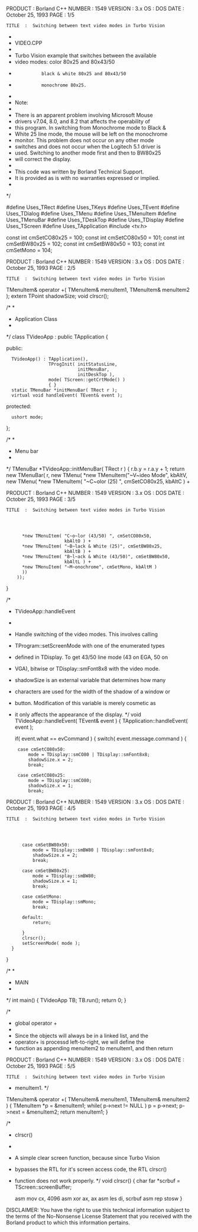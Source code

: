 






  PRODUCT  :  Borland C++                           NUMBER  :  1549
  VERSION  :  3.x
       OS  :  DOS
     DATE  :  October 25, 1993                         PAGE  :  1/5

    TITLE  :  Switching between text video modes in Turbo Vision




   *
   * VIDEO.CPP
   *
   * Turbo Vision example that switches between the available
   * video modes:  color 80x25 and 80x43/50
   *               black & white 80x25 and 80x43/50
   *               monochrome 80x25.
   *
   * Note:
   *
   *   There is an apparent problem involving Microsoft Mouse
   *   drivers v7.04, 8.0, and 8.2 that affects the operability of
   *   this program. In switching from Monochrome mode to Black &
   *   White 25 line mode, the mouse will be left on the monochrome
   *   monitor. This problem does not occur on any other mode
   *   switches and does not occur when the Logitech 5.1 driver is
   *   used. Switching to another mode first and then to BW80x25
   *   will correct the display.
   *
   *  This code was written by Borland Technical Support.
   *  It is provided as is with no warranties expressed or implied.
   *
   */

  #define Uses_TRect
  #define Uses_TKeys
  #define Uses_TEvent
  #define Uses_TDialog
  #define Uses_TMenu
  #define Uses_TMenuItem
  #define Uses_TMenuBar
  #define Uses_TDeskTop
  #define Uses_TDisplay
  #define Uses_TScreen
  #define Uses_TApplication
  #include <tv.h>


  const int cmSetCO80x25 = 100;
  const int cmSetCO80x50 = 101;
  const int cmSetBW80x25 = 102;
  const int cmSetBW80x50 = 103;
  const int cmSetMono    = 104;













  PRODUCT  :  Borland C++                           NUMBER  :  1549
  VERSION  :  3.x
       OS  :  DOS
     DATE  :  October 25, 1993                         PAGE  :  2/5

    TITLE  :  Switching between text video modes in Turbo Vision




  TMenuItem& operator +( TMenuItem& menuItem1,
                         TMenuItem& menuItem2 );
  extern TPoint shadowSize;
  void clrscr();


  /*
   *
   * Application Class
   *
   */
  class TVideoApp : public TApplication
  {

  public:

      TVideoApp() : TApplication(),
                    TProgInit( initStatusLine,
                               initMenuBar,
                               initDeskTop ),
                    mode( TScreen::getCrtMode() )
                    { }
      static TMenuBar *initMenuBar( TRect r );
      virtual void handleEvent( TEvent& event );

  protected:

      ushort mode;

  };


  /*
   *
   * Menu bar
   *
   */
  TMenuBar *TVideoApp::initMenuBar( TRect r )
  {
      r.b.y = r.a.y + 1;
      return new TMenuBar( r, new TMenu(
        *new TMenuItem("~V~ideo Mode", kbAltV, new TMenu(
          *new TMenuItem( "~C~olor (25) ", cmSetCO80x25, kbAltC ) +













  PRODUCT  :  Borland C++                           NUMBER  :  1549
  VERSION  :  3.x
       OS  :  DOS
     DATE  :  October 25, 1993                         PAGE  :  3/5

    TITLE  :  Switching between text video modes in Turbo Vision




          *new TMenuItem( "C~o~lor (43/50) ", cmSetCO80x50,
                          kbAltO ) +
          *new TMenuItem( "~B~lack & White (25)", cmSetBW80x25,
                          kbAltB ) +
          *new TMenuItem( "B~l~ack & White (43/50)", cmSetBW80x50,
                          kbAltL ) +
          *new TMenuItem( "~M~onochrome", cmSetMono, kbAltM )
          ))
        ));
  }


  /*
   * TVideoApp::handleEvent
   *
   * Handle switching of the video modes.  This involves calling
   * TProgram::setScreenMode with one of the enumerated types
   * defined in TDisplay.  To get 43/50 line mode (43 on EGA, 50 on
   * VGA), bitwise or TDisplay::smFont8x8 with the video mode.
   * shadowSize is an external variable that determines how many
   * characters are used for the width of the shadow of a window or
   * button.  Modification of this variable is merely cosmetic as
   * it only affects the appearance of the display.
   */
  void TVideoApp::handleEvent( TEvent& event )
  {
      TApplication::handleEvent( event );

      if( event.what == evCommand )
      {
          switch( event.message.command )
          {

          case cmSetCO80x50:
              mode = TDisplay::smCO80 | TDisplay::smFont8x8;
              shadowSize.x = 2;
              break;

          case cmSetCO80x25:
              mode = TDisplay::smCO80;
              shadowSize.x = 1;
              break;














  PRODUCT  :  Borland C++                           NUMBER  :  1549
  VERSION  :  3.x
       OS  :  DOS
     DATE  :  October 25, 1993                         PAGE  :  4/5

    TITLE  :  Switching between text video modes in Turbo Vision




          case cmSetBW80x50:
              mode = TDisplay::smBW80 | TDisplay::smFont8x8;
              shadowSize.x = 2;
              break;

          case cmSetBW80x25:
              mode = TDisplay::smBW80;
              shadowSize.x = 1;
              break;

          case cmSetMono:
              mode = TDisplay::smMono;
              break;

          default:
              return;

          }
          clrscr();
          setScreenMode( mode );
      }
  }


  /*
   *
   * MAIN
   *
   */
  int main()
  {
      TVideoApp TB;
      TB.run();
      return 0;
  }


  /*
   * global operator +
   *
   * Since the objects will always be in a linked list, and the
   * operator+ is processd left-to-right, we will define the
   * function as appending menuItem2 to menuItem1, and then return













  PRODUCT  :  Borland C++                           NUMBER  :  1549
  VERSION  :  3.x
       OS  :  DOS
     DATE  :  October 25, 1993                         PAGE  :  5/5

    TITLE  :  Switching between text video modes in Turbo Vision




   * menuItem1.
   */

  TMenuItem& operator +( TMenuItem& menuItem1,
                         TMenuItem& menuItem2 )
  {
      TMenuItem *p = &menuItem1;
      while( p->next != NULL )
          p = p->next;
      p->next = &menuItem2;
      return menuItem1;
  }


  /*
   * clrscr()
   *
   * A simple clear screen function, because since Turbo Vision
   * bypasses the RTL for it's screen access code, the RTL clrscr()
   * function does not work properly.
   */
  void clrscr()
  {
      char far *scrbuf = TScreen::screenBuffer;

      asm mov cx, 4096
      asm xor ax, ax
      asm les di, scrbuf
      asm rep stosw
  }


  DISCLAIMER: You have the right to use this technical information
  subject to the terms of the No-Nonsense License Statement that
  you received with the Borland product to which this information
  pertains.














